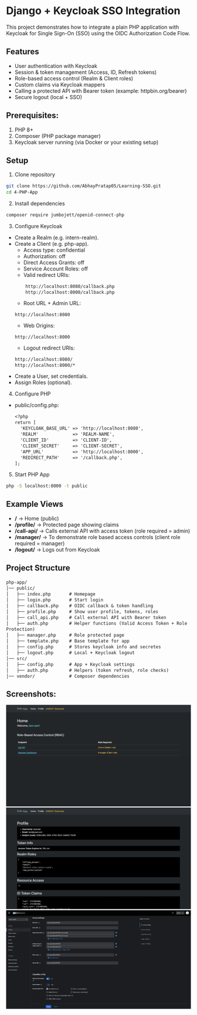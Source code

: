 # Django + Keycloak SSO Integration

This project demonstrates how to integrate a plain PHP application with Keycloak for Single Sign-On (SSO) using the OIDC Authorization Code Flow.

## Features

- User authentication with Keycloak
- Session & token management (Access, ID, Refresh tokens)
- Role-based access control (Realm & Client roles)
- Custom claims via Keycloak mappers
- Calling a protected API with Bearer token (example: httpbin.org/bearer)
- Secure logout (local + SSO)

## Prerequisites:

1. PHP 8+
2. Composer (PHP package manager)
3. Keycloak server running (via Docker or your existing setup)

## Setup

1. Clone repository

```bash
git clone https://github.com/AbhayPratap05/Learning-SSO.git
cd 4-PHP-App
```

2. Install dependencies

```bash
composer require jumbojett/openid-connect-php
```

3. Configure Keycloak

- Create a Realm (e.g. intern-realm).
- Create a Client (e.g. php-app).
  - Access type: confidential
  - Authorization: off
  - Direct Access Grants: off
  - Service Account Roles: off
  - Valid redirect URIs:
  ```
      http://localhost:8080/callback.php
      http://localhost:8000/callback.php
  ```
  - Root URL + Admin URL:
  ```
  http://localhost:8080
  ```
  - Web Origins:
  ```
  http://localhost:8000
  ```
  - Logout redirect URIs:
  ```
  http://localhost:8080/
  http://localhost:8000/*
  ```
- Create a User, set credentials.
- Assign Roles (optional).

4. Configure PHP

- public/config.php:

  ```
  <?php
  return [
    'KEYCLOAK_BASE_URL' => 'http://localhost:8080',
    'REALM'             => 'REALM-NAME',
    'CLIENT_ID'         => 'CLIENT-ID',
    'CLIENT_SECRET'     => 'CLIENT-SECRET',
    'APP_URL'           => 'http://localhost:8000',
    'REDIRECT_PATH'     => '/callback.php',
  ];

  ```

5. Start PHP App

```bash
php -S localhost:8000 -t public
```

## Example Views

- **/** -> Home (public)
- **/profile/** -> Protected page showing claims
- **/call-api/** -> Calls external API with access token (role required = admin)
- **/manager/** -> To demonstrate role based access controls (client role required = manager)
- **/logout/** -> Logs out from Keycloak

## Project Structure

```
php-app/
│── public/
│   ├── index.php       # Homepage
│   ├── login.php       # Start login
│   ├── callback.php    # OIDC callback & token handling
│   ├── profile.php     # Show user profile, tokens, roles
│   ├── call_api.php    # Call external API with Bearer token
│   ├── auth.php        # Helper functions (Valid Access Token + Role Protection)
│   ├── manager.php     # Role protected page
│   ├── template.php    # Base template for app
│   ├── config.php      # Stores keycloak info and secretes
│   ├── logout.php      # Local + Keycloak logout
│── src/
│   ├── config.php      # App + Keycloak settings
│   ├── auth.php        # Helpers (token refresh, role checks)
│── vendor/             # Composer dependencies
```

## Screenshots:

![Home](screenshots/PHP-App.jpeg)
![Profile](screenshots/PHP-Profile.jpeg)
![Keycloak-Config](screenshots/Keycloak-Config.png)

